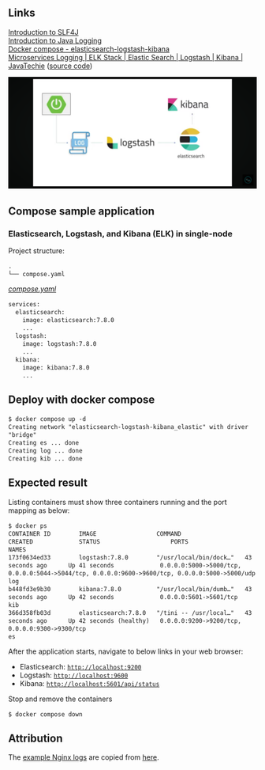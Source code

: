 ## Links

[Introduction to SLF4J](https://www.baeldung.com/slf4j-with-log4j2-logback)  
[Introduction to Java Logging](https://www.baeldung.com/java-logging-intro)  
[Docker compose - elasticsearch-logstash-kibana](https://github.com/docker/awesome-compose/tree/master/elasticsearch-logstash-kibana)  
[Microservices Logging | ELK Stack | Elastic Search | Logstash | Kibana | JavaTechie](https://www.youtube.com/watch?v=5s9pR9UUtAU) ([source code](https://github.com/Java-Techie-jt/elk-stack-logging-example)) 

![ELK Stack](img/elk.png)  

## Compose sample application
### Elasticsearch, Logstash, and Kibana (ELK) in single-node

Project structure:
```
.
└── compose.yaml
```

[_compose.yaml_](compose.yaml)
```
services:
  elasticsearch:
    image: elasticsearch:7.8.0
    ...
  logstash:
    image: logstash:7.8.0
    ...
  kibana:
    image: kibana:7.8.0
    ...
```

## Deploy with docker compose

```
$ docker compose up -d
Creating network "elasticsearch-logstash-kibana_elastic" with driver "bridge"
Creating es ... done
Creating log ... done
Creating kib ... done
```

## Expected result

Listing containers must show three containers running and the port mapping as below:
```
$ docker ps
CONTAINER ID        IMAGE                 COMMAND                  CREATED             STATUS                    PORTS                                                                                            NAMES
173f0634ed33        logstash:7.8.0        "/usr/local/bin/dock…"   43 seconds ago      Up 41 seconds             0.0.0.0:5000->5000/tcp, 0.0.0.0:5044->5044/tcp, 0.0.0.0:9600->9600/tcp, 0.0.0.0:5000->5000/udp   log
b448fd3e9b30        kibana:7.8.0          "/usr/local/bin/dumb…"   43 seconds ago      Up 42 seconds             0.0.0.0:5601->5601/tcp                                                                           kib
366d358fb03d        elasticsearch:7.8.0   "/tini -- /usr/local…"   43 seconds ago      Up 42 seconds (healthy)   0.0.0.0:9200->9200/tcp, 0.0.0.0:9300->9300/tcp                                                   es
```

After the application starts, navigate to below links in your web browser:

* Elasticsearch: [`http://localhost:9200`](http://localhost:9200)
* Logstash: [`http://localhost:9600`](http://localhost:9600)
* Kibana: [`http://localhost:5601/api/status`](http://localhost:5601/api/status)

Stop and remove the containers
```
$ docker compose down
```

## Attribution

The [example Nginx logs](https://github.com/docker/awesome-compose/tree/master/elasticsearch-logstash-kibana/logstash/nginx.log) are copied from [here](https://github.com/elastic/examples/blob/master/Common%20Data%20Formats/nginx_json_logs/nginx_json_logs). 
